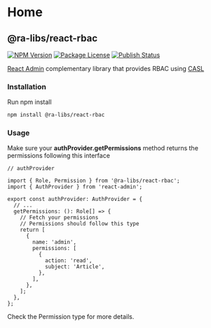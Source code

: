 # Home

## @ra-libs/react-rbac

[![NPM Version](https://img.shields.io/npm/v/@ra-libs/react-rbac.svg)](https://www.npmjs.com/org/ra-libs) [![Package License](https://img.shields.io/npm/l/@ra-libs/react-rbac.svg)](https://www.npmjs.com/org/ra-libs) [![Publish Status](https://github.com/ra-libs/react/actions/workflows/semantic-release.yml/badge.svg)](https://github.com/ra-libs/react/actions/workflows/semantic-release.yml/badge.svg)

[React Admin](https://marmelab.com/react-admin/) complementary library that provides RBAC using [CASL](https://casl.js.org/v6/en)

### Installation

Run npm install

```bash
npm install @ra-libs/react-rbac
```

### Usage

Make sure your **authProvider.getPermissions** method returns the permissions following this interface

```tsx
// authProvider

import { Role, Permission } from '@ra-libs/react-rbac';
import { AuthProvider } from 'react-admin';

export const authProvider: AuthProvider = {
  // ...
  getPermissions: (): Role[] => {
    // Fetch your permissions
    // Permissions should follow this type
    return [
      {
        name: 'admin',
        permissions: [
          {
            action: 'read',
            subject: 'Article',
          },
        ],
      },
    ];
  },
};
```

Check the Permission type for more details.

